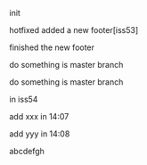 init

hotfixed
added a new footer[iss53]

finished the new footer

do something is master branch

do something is master branch

in iss54

add xxx in 14:07

add yyy in 14:08

abcdefgh

